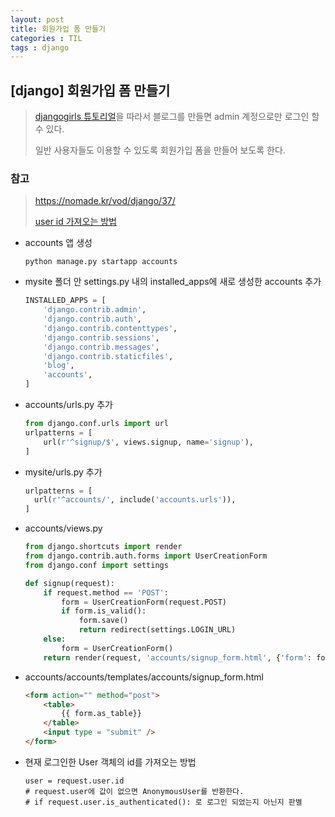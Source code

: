 ```yaml
---
layout: post
title: 회원가입 폼 만들기
categories : TIL
tags : django
---
```



## [django] 회원가입 폼 만들기

>[djangogirls 튜토리얼](https://tutorial.djangogirls.org/ko/)을 따라서 블로그를 만들면 admin 계정으로만 로그인 할 수 있다.
>
>일반 사용자들도 이용할 수 있도록 회원가입 폼을 만들어 보도록 한다.



### 참고 

>https://nomade.kr/vod/django/37/
>
>[user id 가져오는 방법 ](https://stackoverflow.com/questions/12615154/how-to-get-the-currently-logged-in-users-user-id-in-django/12615192)



- accounts 앱 생성

  ```
  python manage.py startapp accounts
  ```

- mysite 폴더 안 settings.py 내의 installed_apps에 새로 생성한 accounts 추가

  ```python
  INSTALLED_APPS = [
      'django.contrib.admin',
      'django.contrib.auth',
      'django.contrib.contenttypes',
      'django.contrib.sessions',
      'django.contrib.messages',
      'django.contrib.staticfiles',
      'blog',
      'accounts', 
  ]
  ```


- accounts/urls.py 추가

  ```python
  from django.conf.urls import url
  urlpatterns = [
      url(r'^signup/$', views.signup, name='signup'),
  ]
  ```

- mysite/urls.py 추가

  ```python
  urlpatterns = [
  	url(r'^accounts/', include('accounts.urls')),
  ]
  ```

- accounts/views.py

  ```python
  from django.shortcuts import render
  from django.contrib.auth.forms import UserCreationForm
  from django.conf import settings

  def signup(request):
      if request.method == 'POST':
          form = UserCreationForm(request.POST)
          if form.is_valid():
              form.save()
              return redirect(settings.LOGIN_URL)
      else:
          form = UserCreationForm()
      return render(request, 'accounts/signup_form.html', {'form': form})
  ```

- accounts/accounts/templates/accounts/signup_form.html

  ```html
  <form action="" method="post">
      <table>
          {{ form.as_table}}        
      </table>
      <input type = "submit" />
  </form>
  ```

- 현재 로그인한 User 객체의 id를 가져오는 방법 

  ```
  user = request.user.id
  # request.user에 값이 없으면 AnonymousUser를 반환한다.
  # if request.user.is_authenticated(): 로 로그인 되었는지 아닌지 판별
  ```

  ​
